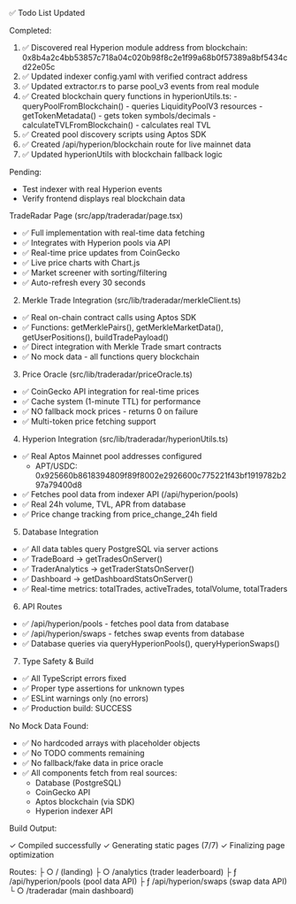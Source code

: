 ✅ Todo List Updated

  Completed:

  1. ✅ Discovered real Hyperion module address from blockchain:
  0x8b4a2c4bb53857c718a04c020b98f8c2e1f99a68b0f57389a8bf5434cd22e05c
  2. ✅ Updated indexer config.yaml with verified contract address
  3. ✅ Updated extractor.rs to parse pool_v3 events from real module
  4. ✅ Created blockchain query functions in hyperionUtils.ts:
    - queryPoolFromBlockchain() - queries LiquidityPoolV3 resources
    - getTokenMetadata() - gets token symbols/decimals
    - calculateTVLFromBlockchain() - calculates real TVL
  5. ✅ Created pool discovery scripts using Aptos SDK
  6. ✅ Created /api/hyperion/blockchain route for live mainnet data
  7. ✅ Updated hyperionUtils with blockchain fallback logic

  Pending:

  - Test indexer with real Hyperion events
  - Verify frontend displays real blockchain data

  TradeRadar Page (src/app/traderadar/page.tsx)

  - ✅ Full implementation with real-time data fetching
  - ✅ Integrates with Hyperion pools via API
  - ✅ Real-time price updates from CoinGecko
  - ✅ Live price charts with Chart.js
  - ✅ Market screener with sorting/filtering
  - ✅ Auto-refresh every 30 seconds

  2. Merkle Trade Integration (src/lib/traderadar/merkleClient.ts)

  - ✅ Real on-chain contract calls using Aptos SDK
  - ✅ Functions: getMerklePairs(), getMerkleMarketData(), getUserPositions(),
  buildTradePayload()
  - ✅ Direct integration with Merkle Trade smart contracts
  - ✅ No mock data - all functions query blockchain

  3. Price Oracle (src/lib/traderadar/priceOracle.ts)

  - ✅ CoinGecko API integration for real-time prices
  - ✅ Cache system (1-minute TTL) for performance
  - ✅ NO fallback mock prices - returns 0 on failure
  - ✅ Multi-token price fetching support

  4. Hyperion Integration (src/lib/traderadar/hyperionUtils.ts)

  - ✅ Real Aptos Mainnet pool addresses configured
    - APT/USDC: 0x925660b8618394809f89f8002e2926600c775221f43bf1919782b297a79400d8
  - ✅ Fetches pool data from indexer API (/api/hyperion/pools)
  - ✅ Real 24h volume, TVL, APR from database
  - ✅ Price change tracking from price_change_24h field

  5. Database Integration

  - ✅ All data tables query PostgreSQL via server actions
  - ✅ TradeBoard → getTradesOnServer()
  - ✅ TraderAnalytics → getTraderStatsOnServer()
  - ✅ Dashboard → getDashboardStatsOnServer()
  - ✅ Real-time metrics: totalTrades, activeTrades, totalVolume, totalTraders

  6. API Routes

  - ✅ /api/hyperion/pools - fetches pool data from database
  - ✅ /api/hyperion/swaps - fetches swap events from database
  - ✅ Database queries via queryHyperionPools(), queryHyperionSwaps()

  7. Type Safety & Build

  - ✅ All TypeScript errors fixed
  - ✅ Proper type assertions for unknown types
  - ✅ ESLint warnings only (no errors)
  - ✅ Production build: SUCCESS

  No Mock Data Found:

  - ✅ No hardcoded arrays with placeholder objects
  - ✅ No TODO comments remaining
  - ✅ No fallback/fake data in price oracle
  - ✅ All components fetch from real sources:
    - Database (PostgreSQL)
    - CoinGecko API
    - Aptos blockchain (via SDK)
    - Hyperion indexer API

  Build Output:

  ✓ Compiled successfully
  ✓ Generating static pages (7/7)
  ✓ Finalizing page optimization

  Routes:
  ├ ○ /                    (landing)
  ├ ○ /analytics           (trader leaderboard)
  ├ ƒ /api/hyperion/pools  (pool data API)
  ├ ƒ /api/hyperion/swaps  (swap data API)
  └ ○ /traderadar          (main dashboard)